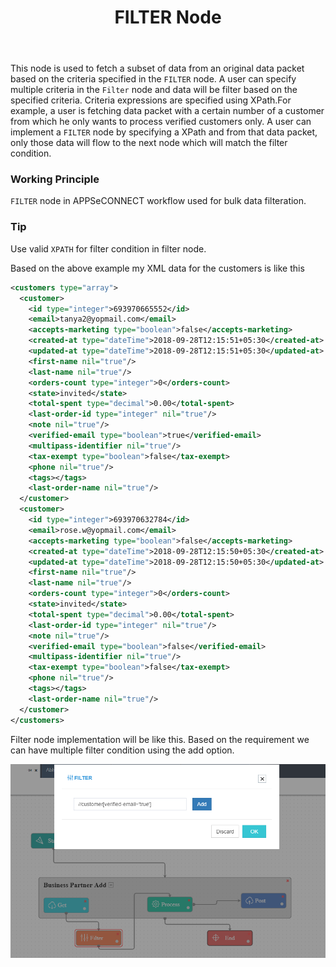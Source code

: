 ﻿---
title: "FILTER Node"
toc: true
tag: 
        - developers
        - nodes
category: "Workflow"
menus: 
    nodeandlinks:
        icon: fa fa-link
        title: "Working with Filter" 
        identifier: nodefilter
---
This node is used to fetch a subset of data from an original data packet based on the criteria specified in the `FILTER` node. A user can specify multiple criteria in the `Filter` node and data will be filter based on the specified criteria. Criteria expressions are specified using XPath.For example, a user is fetching data packet with a certain number of a customer from which he only wants to process verified customers only. A user can implement a `FILTER` node by specifying a XPath and from that data packet, only those data will flow to the next node which will match the filter condition.

### Working Principle

`FILTER` node in APPSeCONNECT workflow used for bulk data filteration.

### Tip

Use valid `XPATH` for filter condition in filter node.

Based on the above example my XML data for the customers is like this 

``` XML
<customers type="array">
  <customer>
    <id type="integer">693970665552</id>
    <email>tanya2@yopmail.com</email>
    <accepts-marketing type="boolean">false</accepts-marketing>
    <created-at type="dateTime">2018-09-28T12:15:51+05:30</created-at>
    <updated-at type="dateTime">2018-09-28T12:15:51+05:30</updated-at>
    <first-name nil="true"/>
    <last-name nil="true"/>
    <orders-count type="integer">0</orders-count>
    <state>invited</state>
    <total-spent type="decimal">0.00</total-spent>
    <last-order-id type="integer" nil="true"/>
    <note nil="true"/>
    <verified-email type="boolean">true</verified-email>
    <multipass-identifier nil="true"/>
    <tax-exempt type="boolean">false</tax-exempt>
    <phone nil="true"/>
    <tags></tags>
    <last-order-name nil="true"/>
  </customer>
  <customer>
    <id type="integer">693970632784</id>
    <email>rose.w@yopmail.com</email>
    <accepts-marketing type="boolean">false</accepts-marketing>
    <created-at type="dateTime">2018-09-28T12:15:50+05:30</created-at>
    <updated-at type="dateTime">2018-09-28T12:15:50+05:30</updated-at>
    <first-name nil="true"/>
    <last-name nil="true"/>
    <orders-count type="integer">0</orders-count>
    <state>invited</state>
    <total-spent type="decimal">0.00</total-spent>
    <last-order-id type="integer" nil="true"/>
    <note nil="true"/>
    <verified-email type="boolean">false</verified-email>
    <multipass-identifier nil="true"/>
    <tax-exempt type="boolean">false</tax-exempt>
    <phone nil="true"/>
    <tags></tags>
    <last-order-name nil="true"/>
  </customer>
</customers>
```

Filter node implementation will be like this. Based on the requirement we can have multiple filter condition using the add option.

![Filter Node](/staticfiles/workflow-management/media/FilterNode/FilterNode.PNG)